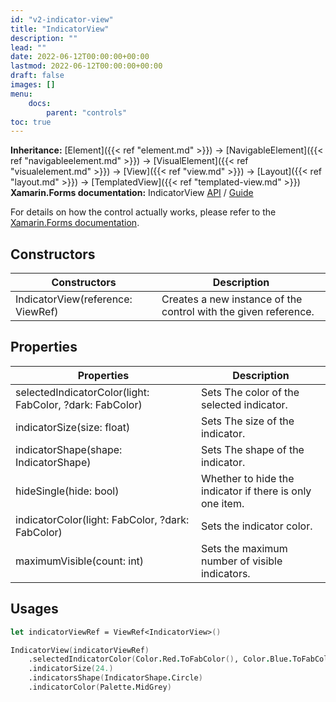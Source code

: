 ```yaml
---
id: "v2-indicator-view"
title: "IndicatorView"
description: ""
lead: ""
date: 2022-06-12T00:00:00+00:00
lastmod: 2022-06-12T00:00:00+00:00
draft: false
images: []
menu:
    docs:
        parent: "controls"
toc: true
---
```


**Inheritance:** [Element]({{< ref "element.md" >}}) -> [NavigableElement]({{< ref "navigableelement.md" >}}) -> [VisualElement]({{< ref "visualelement.md" >}}) -> [View]({{< ref "view.md" >}}) -> [Layout]({{< ref "layout.md" >}}) -> [TemplatedView]({{< ref "templated-view.md" >}})
**Xamarin.Forms documentation:** IndicatorView [API](https://docs.microsoft.com/en-us/dotnet/api/xamarin.forms.indicatorview) / [Guide](https://docs.microsoft.com/en-us/xamarin/xamarin-forms/user-interface/indicatorview)

For details on how the control actually works, please refer to the [Xamarin.Forms documentation](https://docs.microsoft.com/en-us/xamarin/xamarin-forms/user-interface/indicatorview).

## Constructors

| Constructors | Description |
|--|--|
| IndicatorView(reference: ViewRef<IndicatorView>) | Creates a new instance of the control with the given reference. |

## Properties

| Properties | Description |
|--|--|
| selectedIndicatorColor(light: FabColor, ?dark: FabColor) | Sets The color of the selected indicator. |
| indicatorSize(size: float) | Sets The size of the indicator. |
| indicatorShape(shape: IndicatorShape) | Sets The shape of the indicator. |
| hideSingle(hide: bool) | Whether to hide the indicator if there is only one item. |
| indicatorColor(light: FabColor, ?dark: FabColor) | Sets the indicator color. |
| maximumVisible(count: int) | Sets the maximum number of visible indicators. |

## Usages

```fs
let indicatorViewRef = ViewRef<IndicatorView>()

IndicatorView(indicatorViewRef)
    .selectedIndicatorColor(Color.Red.ToFabColor(), Color.Blue.ToFabColor())
    .indicatorSize(24.)
    .indicatorsShape(IndicatorShape.Circle)
    .indicatorColor(Palette.MidGrey)
```
